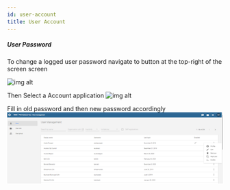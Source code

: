 ```yaml
---
id: user-account
title: User Account
---
```

##### User Password

To change a logged user password navigate to button at the top-right of the screen screen 

![img alt](/img/useracc1.png)

Then Select a Account application
![img alt](/img/useracc2.png)

Fill in old password and then new password accordingly
![img alt](/img/user3.png)


